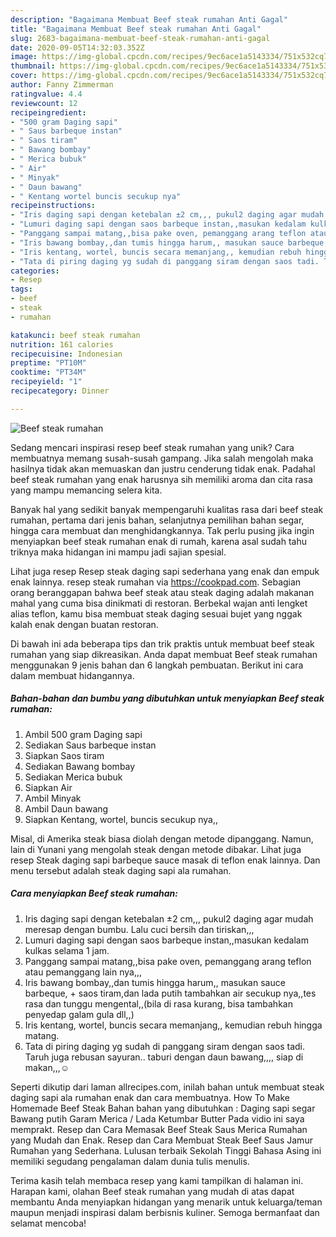 ```yaml
---
description: "Bagaimana Membuat Beef steak rumahan Anti Gagal"
title: "Bagaimana Membuat Beef steak rumahan Anti Gagal"
slug: 2683-bagaimana-membuat-beef-steak-rumahan-anti-gagal
date: 2020-09-05T14:32:03.352Z
image: https://img-global.cpcdn.com/recipes/9ec6ace1a5143334/751x532cq70/beef-steak-rumahan-foto-resep-utama.jpg
thumbnail: https://img-global.cpcdn.com/recipes/9ec6ace1a5143334/751x532cq70/beef-steak-rumahan-foto-resep-utama.jpg
cover: https://img-global.cpcdn.com/recipes/9ec6ace1a5143334/751x532cq70/beef-steak-rumahan-foto-resep-utama.jpg
author: Fanny Zimmerman
ratingvalue: 4.4
reviewcount: 12
recipeingredient:
- "500 gram Daging sapi"
- " Saus barbeque instan"
- " Saos tiram"
- " Bawang bombay"
- " Merica bubuk"
- " Air"
- " Minyak"
- " Daun bawang"
- " Kentang wortel buncis secukup nya"
recipeinstructions:
- "Iris daging sapi dengan ketebalan ±2 cm,,, pukul2 daging agar mudah meresap dengan bumbu. Lalu cuci bersih dan tiriskan,,,"
- "Lumuri daging sapi dengan saos barbeque instan,,masukan kedalam kulkas selama 1 jam."
- "Panggang sampai matang,,bisa pake oven, pemanggang arang teflon atau pemanggang lain nya,,,"
- "Iris bawang bombay,,dan tumis hingga harum,, masukan sauce barbeque, + saos tiram,dan lada putih tambahkan air secukup nya,,tes rasa dan tunggu mengental,,(bila di rasa kurang, bisa tambahkan penyedap galam gula dll,,)"
- "Iris kentang, wortel, buncis secara memanjang,, kemudian rebuh hingga matang."
- "Tata di piring daging yg sudah di panggang siram dengan saos tadi. Taruh juga rebusan sayuran.. taburi dengan daun bawang,,,, siap di makan,,,☺️"
categories:
- Resep
tags:
- beef
- steak
- rumahan

katakunci: beef steak rumahan 
nutrition: 161 calories
recipecuisine: Indonesian
preptime: "PT10M"
cooktime: "PT34M"
recipeyield: "1"
recipecategory: Dinner

---
```



![Beef steak rumahan](https://img-global.cpcdn.com/recipes/9ec6ace1a5143334/751x532cq70/beef-steak-rumahan-foto-resep-utama.jpg)

Sedang mencari inspirasi resep beef steak rumahan yang unik? Cara membuatnya memang susah-susah gampang. Jika salah mengolah maka hasilnya tidak akan memuaskan dan justru cenderung tidak enak. Padahal beef steak rumahan yang enak harusnya sih memiliki aroma dan cita rasa yang mampu memancing selera kita.

Banyak hal yang sedikit banyak mempengaruhi kualitas rasa dari beef steak rumahan, pertama dari jenis bahan, selanjutnya pemilihan bahan segar, hingga cara membuat dan menghidangkannya. Tak perlu pusing jika ingin menyiapkan beef steak rumahan enak di rumah, karena asal sudah tahu triknya maka hidangan ini mampu jadi sajian spesial.

Lihat juga resep Resep steak daging sapi sederhana yang enak dan empuk enak lainnya. resep steak rumahan via https://cookpad.com. Sebagian orang beranggapan bahwa beef steak atau steak daging adalah makanan mahal yang cuma bisa dinikmati di restoran. Berbekal wajan anti lengket alias teflon, kamu bisa membuat steak daging sesuai bujet yang nggak kalah enak dengan buatan restoran.


Di bawah ini ada beberapa tips dan trik praktis untuk membuat beef steak rumahan yang siap dikreasikan. Anda dapat membuat Beef steak rumahan menggunakan 9 jenis bahan dan 6 langkah pembuatan. Berikut ini cara dalam membuat hidangannya.

<!--inarticleads1-->

##### Bahan-bahan dan bumbu yang dibutuhkan untuk menyiapkan Beef steak rumahan:

1. Ambil 500 gram Daging sapi
1. Sediakan  Saus barbeque instan
1. Siapkan  Saos tiram
1. Sediakan  Bawang bombay
1. Sediakan  Merica bubuk
1. Siapkan  Air
1. Ambil  Minyak
1. Ambil  Daun bawang
1. Siapkan  Kentang, wortel, buncis secukup nya,,


Misal, di Amerika steak biasa diolah dengan metode dipanggang. Namun, lain di Yunani yang mengolah steak dengan metode dibakar. Lihat juga resep Steak daging sapi barbeque sauce masak di teflon enak lainnya. Dan menu tersebut adalah steak daging sapi ala rumahan. 

<!--inarticleads2-->

##### Cara menyiapkan Beef steak rumahan:

1. Iris daging sapi dengan ketebalan ±2 cm,,, pukul2 daging agar mudah meresap dengan bumbu. Lalu cuci bersih dan tiriskan,,,
1. Lumuri daging sapi dengan saos barbeque instan,,masukan kedalam kulkas selama 1 jam.
1. Panggang sampai matang,,bisa pake oven, pemanggang arang teflon atau pemanggang lain nya,,,
1. Iris bawang bombay,,dan tumis hingga harum,, masukan sauce barbeque, + saos tiram,dan lada putih tambahkan air secukup nya,,tes rasa dan tunggu mengental,,(bila di rasa kurang, bisa tambahkan penyedap galam gula dll,,)
1. Iris kentang, wortel, buncis secara memanjang,, kemudian rebuh hingga matang.
1. Tata di piring daging yg sudah di panggang siram dengan saos tadi. Taruh juga rebusan sayuran.. taburi dengan daun bawang,,,, siap di makan,,,☺️


Seperti dikutip dari laman allrecipes.com, inilah bahan untuk membuat steak daging sapi ala rumahan enak dan cara membuatnya. How To Make Homemade Beef Steak Bahan bahan yang dibutuhkan : Daging sapi segar Bawang putih Garam Merica / Lada Ketumbar Butter Pada vidio ini saya memprakt. Resep dan Cara Memasak Beef Steak Saus Merica Rumahan yang Mudah dan Enak. Resep dan Cara Membuat Steak Beef Saus Jamur Rumahan yang Sederhana. Lulusan terbaik Sekolah Tinggi Bahasa Asing ini memiliki segudang pengalaman dalam dunia tulis menulis. 

Terima kasih telah membaca resep yang kami tampilkan di halaman ini. Harapan kami, olahan Beef steak rumahan yang mudah di atas dapat membantu Anda menyiapkan hidangan yang menarik untuk keluarga/teman maupun menjadi inspirasi dalam berbisnis kuliner. Semoga bermanfaat dan selamat mencoba!
